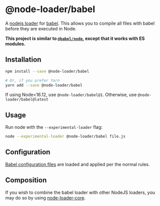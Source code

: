 # @node-loader/babel

A [nodejs loader](https://nodejs.org/dist/latest-v13.x/docs/api/esm.html#esm_experimental_loaders) for [babel](https://babeljs.io/). This allows you to compile all files with babel before they are executed in Node.

**This project is similar to [`@babel/node`](https://babeljs.io/docs/en/next/babel-node.html), except that it works with ES modules.**

## Installation

```sh
npm install --save @node-loader/babel

# Or, if you prefer Yarn
yarn add --save @node-loader/babel
```

If using Node<16.12, use `@node-loader/babel@1`. Otherwise, use `@node-loader/babel@latest`

## Usage

Run node with the `--experimental-loader` flag:

```sh
node --experimental-loader @node-loader/babel file.js
```

## Configuration

[Babel configuration files](https://babeljs.io/docs/en/config-files) are loaded and applied per the normal rules.

## Composition

If you wish to combine the babel loader with other NodeJS loaders, you may do so by using [node-loader-core](https://github.com/node-loader/node-loader-core).
